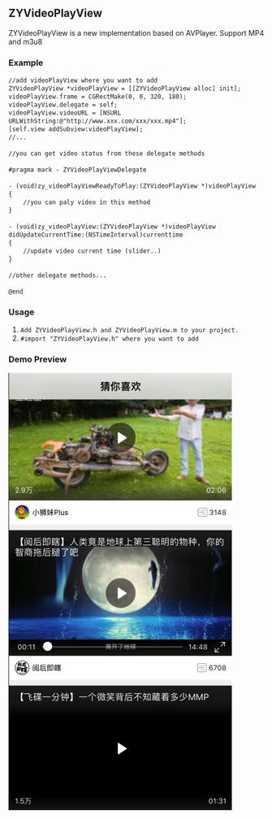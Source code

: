 ## ZYVideoPlayView

 ZYVideoPlayView is a new implementation based on AVPlayer. Support MP4 and m3u8

### Example

```objc
//add videoPlayView where you want to add
ZYVideoPlayView *videoPlayView = [[ZYVideoPlayView alloc] init];
videoPlayView.frame = CGRectMake(0, 0, 320, 180);
videoPlayView.delegate = self;
videoPlayView.videoURL = [NSURL URLWithString:@"http://www.xxx.com/xxx/xxx.mp4"];
[self.view addSubview:videoPlayView];
//...

//you can get video status from these delegate methods

#pragma mark - ZYVideoPlayViewDelegate

- (void)zy_videoPlayViewReadyToPlay:(ZYVideoPlayView *)videoPlayView
{
    //you can paly video in this method
}

- (void)zy_videoPlayView:(ZYVideoPlayView *)videoPlayView didUpdateCurrentTime:(NSTimeInterval)currenttime
{
    //update video current time (slider..)
}

//other delegate methods...

@end
```

### Usage

1. `Add ZYVideoPlayView.h and ZYVideoPlayView.m to your project.`
2. `#import "ZYVideoPlayView.h" where you want to add`


### Demo Preview
![](https://github.com/zhiyongzou/ZYVideoPlayView/blob/master/video_list.jpg)
